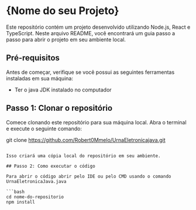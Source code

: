 # {Nome do seu Projeto}

Este repositório contém um projeto desenvolvido utilizando Node.js, React e TypeScript. Neste arquivo README, você encontrará um guia passo a passo para abrir o projeto em seu ambiente local.

## Pré-requisitos

Antes de começar, verifique se você possui as seguintes ferramentas instaladas em sua máquina:

- Ter o java JDK instalado no computador

## Passo 1: Clonar o repositório

Comece clonando este repositório para sua máquina local. Abra o terminal e execute o seguinte comando:


git clone https://github.com/Robert0Mmelo/UrnaEletronicajava.git
```

Isso criará uma cópia local do repositório em seu ambiente.

## Passo 2: Como executar o código

Para abrir o código abrir pelo IDE ou pelo CMD usando o comando UrnaEletronicaJava.java

```bash
cd nome-do-repositorio
npm install
```

